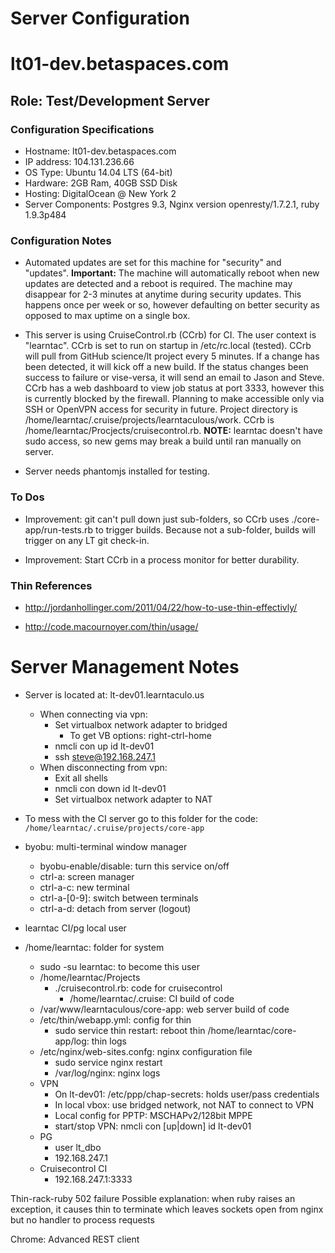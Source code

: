 Server Configuration
====================

# lt01-dev.betaspaces.com

## Role: Test/Development Server

### Configuration Specifications

* Hostname:  lt01-dev.betaspaces.com
* IP address: 104.131.236.66
* OS Type:  Ubuntu 14.04 LTS (64-bit)
* Hardware:  2GB Ram, 40GB SSD Disk
* Hosting:  DigitalOcean @ New York 2
* Server Components:  Postgres 9.3, Nginx version openresty/1.7.2.1, ruby 1.9.3p484

### Configuration Notes

* Automated updates are set for this machine for "security" and "updates".  **Important:** The machine will automatically reboot when new updates are detected and a reboot is required.  The machine may disappear for 2-3 minutes at anytime during security updates.  This happens once per week or so, however defaulting on better security as opposed to max uptime on a single box.

* This server is using CruiseControl.rb (CCrb) for CI.  The user context is "learntac".  CCrb is set to run on startup in /etc/rc.local (tested).  CCrb will pull from GitHub science/lt project every 5 minutes.  If a change has been detected, it will kick off a new build.  If the status changes been success to failure or vise-versa, it will send an email to Jason and Steve.  CCrb has a web dashboard to view job status at port 3333, however this is currently blocked by the firewall. Planning to make accessible only via SSH or OpenVPN access for security in future.  Project directory is /home/learntac/.cruise/projects/learntaculous/work.  CCrb is /home/learntac/Procjects/cruisecontrol.rb. **NOTE:**  learntac doesn't have sudo access, so new gems may break a build until ran manually on server.

* Server needs phantomjs installed for testing.

### To Dos

* Improvement:  git can't pull down just sub-folders, so CCrb uses ./core-app/run-tests.rb to trigger builds.  Because not a sub-folder, builds will trigger on any LT git check-in.

* Improvement:  Start CCrb in a process monitor for better durability.

### Thin References

* http://jordanhollinger.com/2011/04/22/how-to-use-thin-effectivly/

* http://code.macournoyer.com/thin/usage/

# Server Management Notes

* Server is located at: lt-dev01.learntaculo.us
  * When connecting via vpn:
    * Set virtualbox network adapter to bridged
      * To get VB options: right-ctrl-home
    * nmcli con up id lt-dev01
    * ssh steve@192.168.247.1
  * When disconnecting from vpn:
    * Exit all shells
    * nmcli con down id lt-dev01
    * Set virtualbox network adapter to NAT

* To mess with the CI server go to this folder for the code:
`/home/learntac/.cruise/projects/core-app`

* byobu: multi-terminal window manager
  * byobu-enable/disable: turn this service on/off
  * ctrl-a: screen manager
  * ctrl-a-c: new terminal
  * ctrl-a-[0-9]: switch between terminals
  * ctrl-a-d: detach from server (logout)
* learntac CI/pg local user
* /home/learntac: folder for system
  * sudo -su learntac: to become this user
  * /home/learntac/Projects
    * ./cruisecontrol.rb: code for cruisecontrol
      * /home/learntac/.cruise: CI build of code
  * /var/www/learntaculous/core-app: web server build of code
  * /etc/thin/webapp.yml: config for thin
    * sudo service thin restart: reboot thin
    /home/learntac/core-app/log: thin logs
  * /etc/nginx/web-sites.confg: nginx configuration file
    * sudo service nginx restart
    * /var/log/nginx: nginx logs
  * VPN
    * On lt-dev01: /etc/ppp/chap-secrets: holds user/pass credentials
    * In local vbox: use bridged network, not NAT to connect to VPN
    * Local config for PPTP: MSCHAPv2/128bit MPPE
    * start/stop VPN: nmcli con [up|down] id lt-dev01
  * PG
    * user lt_dbo
    * 192.168.247.1
  * Cruisecontrol CI
    * 192.168.247.1:3333

Thin-rack-ruby 502 failure
  Possible explanation: when ruby raises an exception, it causes thin to terminate which leaves sockets open from nginx but no handler to process requests

Chrome: Advanced REST client




